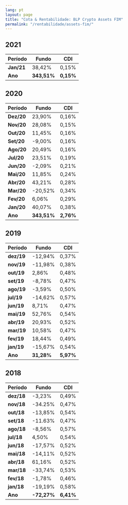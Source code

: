 ```yaml
---
lang: pt
layout: page
title: "Cota & Rentabilidade: BLP Crypto Assets FIM"
permalink: "/rentabilidade/assets-fim/"
---
```

## 2021

Período | Fundo | CDI
---|---|---
**Jan/21** | 38,42% | 0,15%
**Ano**  | **343,51%** | **0,15%**

## 2020

Período | Fundo | CDI
---|---|---
**Dez/20** | 23,90% | 0,16%
**Nov/20** | 28,08% | 0,15%
**Out/20** | 11,45% | 0,16%
**Set/20** | -9,00% | 0,16%
**Ago/20** | 20,49% | 0,16%
**Jul/20** | 23,51% | 0,19%
**Jun/20** | -2,09% | 0,21%
**Mai/20** | 11,85% | 0,24%
**Abr/20** | 43,21% | 0,28%
**Mar/20** | -20,52% | 0,34%
**Fev/20** | 6,06% | 0,29%
**Jan/20** | 40,07% | 0,38%
**Ano**  | **343,51%** | **2,76%**

## 2019

Período | Fundo | CDI
---|---|---
**dez/19** | -12,94% | 0,37%
**nov/19** | -11,98% | 0,38%
**out/19** | 2,86% | 0,48%
**set/19** | -8,78% | 0,47%
**ago/19** | -3,59% | 0,50%
**jul/19** | -14,62% | 0,57%
**jun/19** | 8,71% | 0,47%
**mai/19** | 52,76% | 0,54%
**abr/19** | 20,93% | 0,52%
**mar/19** | 10,58% | 0,47%
**fev/19** | 18,44% | 0,49%
**jan/19** | -15,67% | 0,54%
**Ano**  | **31,28%** | **5,97%**

## 2018

Período | Fundo | CDI
---|---|---
**dez/18** | -3,23% |  0,49%
**nov/18**  | -34.25%  | 0,47%
**out/18** | -13,85% | 0,54%
**set/18** | -11.63% | 0,47%
**ago/18** | -8,56% | 0,57%
**jul/18** | 4,50% | 0,54%
**jun/18** | -17,57% | 0,52%
**mai/18** | -14,11% | 0,52%
**abr/18** | 61,16% | 0,52%
**mar/18** | -33,74% | 0,53%
**fev/18** | -1,78% | 0,46%
**jan/18** | -19,19% | 0,58%
**Ano**  | **-72,27%** | **6,41%**
